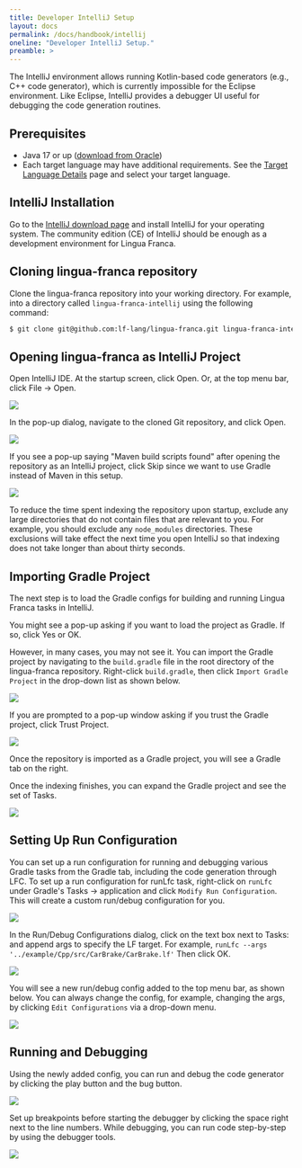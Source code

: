 ```yaml
---
title: Developer IntelliJ Setup
layout: docs
permalink: /docs/handbook/intellij
oneline: "Developer IntelliJ Setup."
preamble: >
---
```


The IntelliJ environment allows running Kotlin-based code generators (e.g., C++ code generator), which is currently impossible for the Eclipse environment.
Like Eclipse, IntelliJ provides a debugger UI useful for debugging the code generation routines.

## Prerequisites

- Java 17 or up ([download from Oracle](https://www.oracle.com/java/technologies/downloads/))
- Each target language may have additional requirements. See the [Target Language Details](/docs/handbook/target-language-details#requirements) page and select your target language.

## IntelliJ Installation

Go to the [IntelliJ download page](https://www.jetbrains.com/idea/download/) and install IntelliJ for your operating system.
The community edition (CE) of IntelliJ should be enough as a development environment for Lingua Franca.

## Cloning lingua-franca repository

Clone the lingua-franca repository into your working directory.
For example, into a directory called `lingua-franca-intellij` using the following command:

```sh
$ git clone git@github.com:lf-lang/lingua-franca.git lingua-franca-intellij
```

## Opening lingua-franca as IntelliJ Project

Open IntelliJ IDE. At the startup screen, click Open.
Or, at the top menu bar, click File -> Open.

![](../../../../../img/intellij/startup_screen.png)

In the pop-up dialog, navigate to the cloned Git repository, and click Open.

![](../../../../../img/intellij/open_project.png)

If you see a pop-up saying "Maven build scripts found" after opening the repository as an IntelliJ project, click Skip since we want to use Gradle instead of Maven in this setup.

![](../../../../../img/intellij/skip_maven_build.png)

To reduce the time spent indexing the repository upon startup, exclude any large directories that do not contain files that are relevant to you. For example, you should exclude any `node_modules` directories. These exclusions will take effect the next time you open IntelliJ so that indexing does not take longer than about thirty seconds.

## Importing Gradle Project

The next step is to load the Gradle configs for building and running Lingua Franca tasks in IntelliJ.

You might see a pop-up asking if you want to load the project as Gradle.
If so, click Yes or OK.

However, in many cases, you may not see it.
You can import the Gradle project by navigating to the `build.gradle` file in the root directory of the lingua-franca repository.
Right-click `build.gradle`, then click `Import Gradle Project` in the drop-down list as shown below.

![](../../../../../img/intellij/import_gradle_project.png)

If you are prompted to a pop-up window asking if you trust the Gradle project, click Trust Project.

![](../../../../../img/intellij/trust_gradle_project.png)

Once the repository is imported as a Gradle project, you will see a Gradle tab on the right.

Once the indexing finishes, you can expand the Gradle project and see the set of Tasks.

![](../../../../../img/intellij/expand_gradle_tab.png)

## Setting Up Run Configuration

You can set up a run configuration for running and debugging various Gradle tasks from the Gradle tab, including the code generation through LFC.
To set up a run configuration for runLfc task, right-click on `runLfc` under Gradle's Tasks -> application and click `Modify Run Configuration`. This will create a custom run/debug configuration for you.

![](../../../../../img/intellij/modify_run_config.png)

In the Run/Debug Configurations dialog, click on the text box next to Tasks: and append args to specify the LF target. For example, `runLfc --args '../example/Cpp/src/CarBrake/CarBrake.lf'` Then click OK.

![](../../../../../img/intellij/run_config_lf_program.png)

You will see a new run/debug config added to the top menu bar, as shown below.
You can always change the config, for example, changing the args, by clicking `Edit Configurations` via a drop-down menu.

![](../../../../../img/intellij/new_runlfc_config.png)

## Running and Debugging

Using the newly added config, you can run and debug the code generator by clicking the play button and the bug button.

![](../../../../../img/intellij/run_debug_buttons.png)

Set up breakpoints before starting the debugger by clicking the space right next to the line numbers.
While debugging, you can run code step-by-step by using the debugger tools.

![](../../../../../img/intellij/debugger_screen.png)

